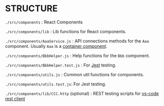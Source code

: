 # STRUCTURE

`./src/components` : React Components

`./src/components/lib` : Lib functions for React components.

`./src/components/AaaService.js` : API connections methods for the `Aaa` component. Usually `Aaa` is a [container component](https://medium.com/@dan_abramov/smart-and-dumb-components-7ca2f9a7c7d0).

`./src/components/BbbHelper.js` : Help functions for the `Bbb` component.

`./src/components/BbbHelper.test.js` : For [Jest](https://facebook.github.io/jest/) testing.

`./src/components/utils.js` : Common util functions for components.

`./src/components/utils.test.js`: For Jest testing.

`./src/components/lib/CCC.http` (optional) : REST testing scripts for [vs-code rest client](https://github.com/Huachao/vscode-restclient)
